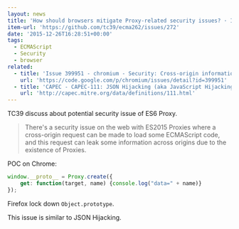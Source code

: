 ```yaml
---
layout: news
title: 'How should browsers mitigate Proxy-related security issues? · Issue #272 · tc39/ecma262'
item-url: 'https://github.com/tc39/ecma262/issues/272'
date: '2015-12-26T16:28:51+00:00'
tags:
  - ECMAScript
  - Security
  - browser
related:
  - title: 'Issue 399951 - chromium - Security: Cross-origin information leak via ECMAScript harmony proxies - An open-source project to help move the web forward. - Google Project Hosting'
    url: 'https://code.google.com/p/chromium/issues/detail?id=399951'
  - title: 'CAPEC - CAPEC-111: JSON Hijacking (aka JavaScript Hijacking) (Version 2.8) ﻿'
    url: 'http://capec.mitre.org/data/definitions/111.html'
---
```

TC39 discuss about potential security issue of ES6 Proxy.

> There's a security issue on the web with ES2015 Proxies where a cross-origin request can be made to load some ECMAScript code, and this request can leak some information across origins due to the existence of Proxies. 

POC on Chrome:
```js
window.__proto__ = Proxy.create({
    get: function(target, name) {console.log("data=" + name)}
});
```

Firefox lock down `Object.prototype`.

This issue is similar to JSON Hijacking.


